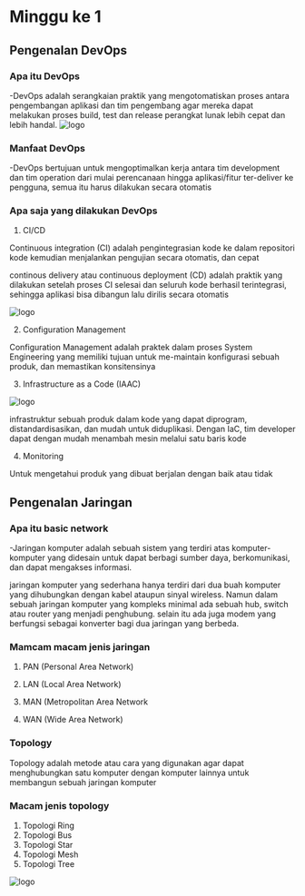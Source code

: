 # Minggu ke 1

## Pengenalan DevOps
### Apa itu DevOps
-DevOps adalah serangkaian praktik yang mengotomatiskan proses   antara pengembangan aplikasi dan tim pengembang agar mereka dapat melakukan proses build, test dan release perangkat lunak lebih cepat dan lebih handal.
![logo](https://github.com/rioprayogo/DevOps-Engineer/blob/main/week-1/asset/DevOps_pipeline.png)
 
### Manfaat DevOps
-DevOps bertujuan untuk mengoptimalkan kerja antara tim development dan tim operation dari mulai perencanaan hingga aplikasi/fitur ter-deliver ke pengguna, semua itu harus dilakukan secara otomatis

### Apa saja yang dilakukan DevOps

1. CI/CD

  Continuous integration (CI) adalah pengintegrasian kode ke dalam repositori kode kemudian menjalankan pengujian secara otomatis, dan cepat

  continous delivery atau continuous deployment (CD) adalah praktik yang dilakukan setelah proses CI selesai dan seluruh kode berhasil terintegrasi, sehingga aplikasi bisa dibangun lalu dirilis secara otomatis

![logo](https://github.com/rioprayogo/DevOps-Engineer/blob/main/week-1/asset/CICD_CICD.png)

2. Configuration Management

  Configuration Management adalah praktek dalam proses System Engineering yang memiliki tujuan untuk me-maintain konfigurasi sebuah produk, dan memastikan konsitensinya

3. Infrastructure as a Code (IAAC)

![logo](https://github.com/rioprayogo/DevOps-Engineer/blob/main/week-1/asset/infra_as_a_code.png)

  infrastruktur sebuah produk dalam kode yang dapat diprogram, distandardisasikan, dan mudah untuk diduplikasi. Dengan IaC, tim developer dapat dengan mudah menambah mesin melalui satu baris kode

4. Monitoring

  Untuk mengetahui produk yang dibuat berjalan dengan baik atau tidak

## Pengenalan Jaringan
### Apa itu basic network
-Jaringan komputer adalah sebuah sistem yang terdiri atas komputer-komputer yang didesain untuk dapat berbagi sumber daya, berkomunikasi, dan dapat mengakses informasi.

jaringan komputer yang sederhana hanya terdiri dari dua buah komputer yang dihubungkan dengan kabel ataupun sinyal wireless. Namun dalam sebuah jaringan komputer yang kompleks minimal ada sebuah hub, switch atau router yang menjadi penghubung. selain itu ada juga modem yang berfungsi sebagai konverter bagi dua jaringan yang berbeda.

### Mamcam macam jenis jaringan
1. PAN (Personal Area Network)

2. LAN (Local Area Network)

3. MAN (Metropolitan Area Network

4. WAN (Wide Area Network)

### Topology
Topology adalah metode atau cara yang digunakan agar dapat menghubungkan satu komputer dengan komputer lainnya
untuk membangun sebuah jaringan komputer

### Macam jenis topology
1. Topologi Ring
2. Topologi Bus
3. Topologi Star
4. Topologi Mesh
5. Topologi Tree


![logo](https://github.com/rioprayogo/DevOps-Engineer/blob/main/week-1/asset/macam_jenis_topology.png)
